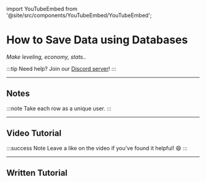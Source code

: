 import YouTubeEmbed from '@site/src/components/YouTubeEmbed/YouTubeEmbed';

# How to Save Data using Databases
*Make leveling, economy, stats..*

:::tip
Need help? Join our [Discord server](https://dsc.gg/inventutor)!
:::

***

## Notes

:::note
Take each row as a unique user.
:::

***

## Video Tutorial

<YouTubeEmbed videoId="Tj7DJtbMurI" title="How to Save Data using Databases" />

:::success Note
Leave a like on the video if you've found it helpful! 😄
:::

***

## Written Tutorial


